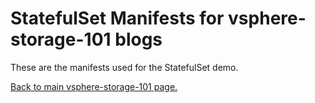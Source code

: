 # StatefulSet Manifests for vsphere-storage-101 blogs

These are the manifests used for the StatefulSet demo.

<A HREF="https://github.com/cormachogan/vsphere-storage-101"> Back to main vsphere-storage-101 page.</A>

